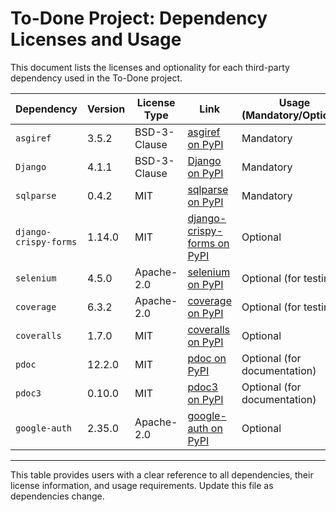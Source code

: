 # To-Done Project: Dependency Licenses and Usage

This document lists the licenses and optionality for each third-party dependency used in the To-Done project.

| Dependency           | Version | License Type          | Link                                               | Usage (Mandatory/Optional) |
|----------------------|---------|-----------------------|----------------------------------------------------|-----------------------------|
| `asgiref`            | 3.5.2   | BSD-3-Clause          | [asgiref on PyPI](https://pypi.org/project/asgiref) | Mandatory                   |
| `Django`             | 4.1.1   | BSD-3-Clause          | [Django on PyPI](https://pypi.org/project/Django)   | Mandatory                   |
| `sqlparse`           | 0.4.2   | MIT                   | [sqlparse on PyPI](https://pypi.org/project/sqlparse) | Mandatory                   |
| `django-crispy-forms`| 1.14.0  | MIT                   | [django-crispy-forms on PyPI](https://pypi.org/project/django-crispy-forms) | Optional                    |
| `selenium`           | 4.5.0   | Apache-2.0            | [selenium on PyPI](https://pypi.org/project/selenium) | Optional (for testing)      |
| `coverage`           | 6.3.2   | Apache-2.0            | [coverage on PyPI](https://pypi.org/project/coverage) | Optional (for testing)      |
| `coveralls`          | 1.7.0   | MIT                   | [coveralls on PyPI](https://pypi.org/project/coveralls) | Optional                    |
| `pdoc`               | 12.2.0  | MIT                   | [pdoc on PyPI](https://pypi.org/project/pdoc)       | Optional (for documentation)|
| `pdoc3`              | 0.10.0  | MIT                   | [pdoc3 on PyPI](https://pypi.org/project/pdoc3)     | Optional (for documentation)|
| `google-auth`        | 2.35.0  | Apache-2.0            | [google-auth on PyPI](https://pypi.org/project/google-auth) | Optional                    |

---

This table provides users with a clear reference to all dependencies, their license information, and usage requirements. Update this file as dependencies change.
